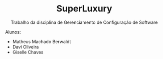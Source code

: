 <h1 align="center">SuperLuxury</h1>
<p align="center">Trabalho da disciplina de Gerenciamento de Configuração de Software</p>
Alunos:

- Matheus Machado Berwaldt
- Davi Oliveira 
- Giselle Chaves
